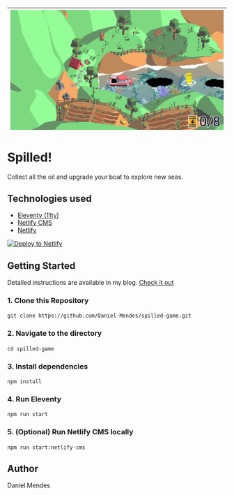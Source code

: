 | ![Spilled hero image](https://raw.githubusercontent.com/Daniel-Mendes/spilled-game/main/src/static/img/spilled-hero.png) |
| ------------------------------------------------------------------------------------------------------------- |

# Spilled!

Collect all the oil and upgrade your boat to explore new seas.

## Technologies used

- [Eleventy (11ty)](https://www.11ty.dev/)
- [Netlify CMS](https://www.netlifycms.org/)
- [Netlify](https://www.netlify.com/)

<a href="https://app.netlify.com/start/deploy?repository=https://github.com/Daniel-Mendes/spilled-game&amp;stack=cms"><img src="https://www.netlify.com/img/deploy/button.svg" alt="Deploy to Netlify" /></a>

## Getting Started

Detailed instructions are available in my blog. [Check it out](https://blog.surjithctly.in/neat-stack-create-a-static-website-with-netlify-cms-eleventy-alpinejs-and-tailwindcss)

### 1\. Clone this Repository

```
git clone https://github.com/Daniel-Mendes/spilled-game.git
```

### 2\. Navigate to the directory

```
cd spilled-game
```

### 3\. Install dependencies

```
npm install
```

### 4\. Run Eleventy

```
npm run start
```

### 5\. (Optional) Run Netlify CMS locally

```
npm run start:netlify-cms
```

## Author

Daniel Mendes
